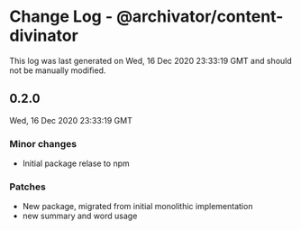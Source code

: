 # Change Log - @archivator/content-divinator

This log was last generated on Wed, 16 Dec 2020 23:33:19 GMT and should not be manually modified.

## 0.2.0
Wed, 16 Dec 2020 23:33:19 GMT

### Minor changes

- Initial package relase to npm

### Patches

- New package, migrated from initial monolithic implementation
- new summary and word usage

